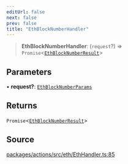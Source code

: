 ```yaml
---
editUrl: false
next: false
prev: false
title: "EthBlockNumberHandler"
---
```


> **EthBlockNumberHandler**: (`request`?) => `Promise`\<[`EthBlockNumberResult`](/reference/tevm/actions/type-aliases/ethblocknumberresult/)\>

## Parameters

• **request?**: [`EthBlockNumberParams`](/reference/tevm/actions/type-aliases/ethblocknumberparams/)

## Returns

`Promise`\<[`EthBlockNumberResult`](/reference/tevm/actions/type-aliases/ethblocknumberresult/)\>

## Source

[packages/actions/src/eth/EthHandler.ts:85](https://github.com/evmts/tevm-monorepo/blob/main/packages/actions/src/eth/EthHandler.ts#L85)
